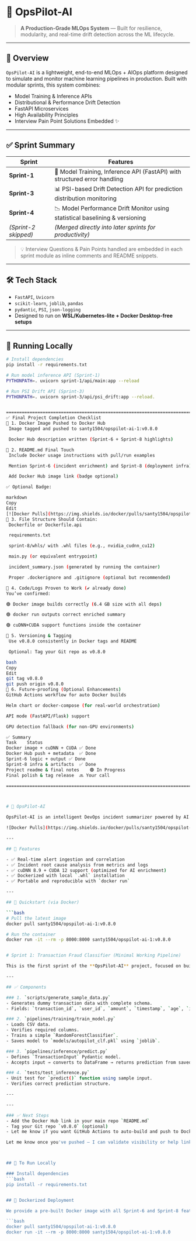 
# 🧠 OpsPilot-AI

> **A Production-Grade MLOps System** — Built for resilience, modularity, and real-time drift detection across the ML lifecycle.

---

## 🚀 Overview

`OpsPilot-AI` is a lightweight, end-to-end MLOps + AIOps platform designed to simulate and monitor machine learning pipelines in production. Built with modular sprints, this system combines:

- Model Training & Inference APIs
- Distributional & Performance Drift Detection
- FastAPI Microservices
- High Availability Principles
- Interview Pain Point Solutions Embedded ✨

---

## ✅ Sprint Summary

| Sprint | Features |
|--------|----------|
| **Sprint-1** | 🔧 Model Training, Inference API (FastAPI) with structured error handling |
| **Sprint-3** | 📊 PSI-based Drift Detection API for prediction distribution monitoring |
| **Sprint-4** | 📉 Model Performance Drift Monitor using statistical baselining & versioning |
| *(Sprint-2 skipped)* | *(Merged directly into later sprints for productivity)* |

> 💡 Interview Questions & Pain Points handled are embedded in each sprint module as inline comments and README snippets.

---

## 🛠️ Tech Stack

- `FastAPI`, `Uvicorn`
- `scikit-learn`, `joblib`, `pandas`
- `pydantic`, `PSI`, `json-logging`
- Designed to run on **WSL/Kubernetes-lite + Docker Desktop-free setups**

---

## 🧪 Running Locally

```bash
# Install dependencies
pip install -r requirements.txt

# Run model inference API (Sprint-1)
PYTHONPATH=. uvicorn sprint-1/api/main:app --reload

# Run PSI Drift API (Sprint-3)
PYTHONPATH=. uvicorn sprint-3/api/psi_drift:app --reload.


============================================================================================================================================================================
✅ Final Project Completion Checklist
🔹 1. Docker Image Pushed to Docker Hub
 Image tagged and pushed to santy1504/opspilot-ai-1:v0.8.0

 Docker Hub description written (Sprint-6 + Sprint-8 highlights)

🔹 2. README.md Final Touch
 Include Docker usage instructions with pull/run examples

 Mention Sprint-6 (incident enrichment) and Sprint-8 (deployment infra)

 Add Docker Hub image link (badge optional)

✅ Optional Badge:

markdown
Copy
Edit
[![Docker Pulls](https://img.shields.io/docker/pulls/santy1504/opspilot-ai-1)](https://hub.docker.com/r/santy1504/opspilot-ai-1)
🔹 3. File Structure Should Contain:
 Dockerfile or Dockerfile.api

 requirements.txt

 sprint-8/whls/ with .whl files (e.g., nvidia_cudnn_cu12)

 main.py (or equivalent entrypoint)

 incident_summary.json (generated by running the container)

 Proper .dockerignore and .gitignore (optional but recommended)

🔹 4. Code/Logs Proven to Work (✔ already done)
You’ve confirmed:

🟢 Docker image builds correctly (6.4 GB size with all deps)

🟢 docker run outputs correct enriched summary

🟢 cuDNN+CUDA support functions inside the container

🔹 5. Versioning & Tagging
 Use v0.8.0 consistently in Docker tags and README

 Optional: Tag your Git repo as v0.8.0

bash
Copy
Edit
git tag v0.8.0
git push origin v0.8.0
🔹 6. Future-proofing (Optional Enhancements)
GitHub Actions workflow for auto Docker builds

Helm chart or docker-compose (for real-world orchestration)

API mode (FastAPI/Flask) support

GPU detection fallback (for non-GPU environments)

✅ Summary
Task	Status
Docker image + cuDNN + CUDA	✅ Done
Docker Hub push + metadata	✅ Done
Sprint-6 logic + output	✅ Done
Sprint-8 infra & artifacts	✅ Done
Project readme & final notes	🟢 In Progress
Final polish & tag release	🔜 Your call

================================================================================================================================================



# 🧠 OpsPilot-AI

OpsPilot-AI is an intelligent DevOps incident summarizer powered by AI. It ingests alerts, metrics, and logs to produce enriched, correlated incident summaries with root cause analysis.

![Docker Pulls](https://img.shields.io/docker/pulls/santy1504/opspilot-ai-1)

---

## 🚀 Features

- ✅ Real-time alert ingestion and correlation
- ✅ Incident root cause analysis from metrics and logs
- ✅ cuDNN 8.9 + CUDA 12 support (optimized for AI enrichment)
- ✅ Dockerized with local `.whl` installation
- ✅ Portable and reproducible with `docker run`

---

## 🧪 Quickstart (via Docker)

```bash
# Pull the latest image
docker pull santy1504/opspilot-ai-1:v0.8.0

# Run the container
docker run -it --rm -p 8000:8000 santy1504/opspilot-ai-1:v0.8.0


# Sprint 1: Transaction Fraud Classifier (Minimal Working Pipeline)

This is the first sprint of the **OpsPilot-AI** project, focused on building a minimal working ML pipeline with schema validation, model training, inference, and testing.

---

## ✅ Components

### 1. `scripts/generate_sample_data.py`
- Generates dummy transaction data with complete schema.
- Fields: `transaction_id`, `user_id`, `amount`, `timestamp`, `age`, `income`, `transaction_count`, `fraud_flag`.

### 2. `pipelines/training/train_model.py`
- Loads CSV data.
- Verifies required columns.
- Trains a simple `RandomForestClassifier`.
- Saves model to `models/autopilot_clf.pkl` using `joblib`.

### 3. `pipelines/inference/predict.py`
- Defines `TransactionInput` Pydantic model.
- Accepts input → converts to DataFrame → returns prediction from saved model.

### 4. `tests/test_inference.py`
- Unit test for `predict()` function using sample input.
- Verifies correct prediction structure.

---

---

### ✅ Next Steps
- Add the Docker Hub link in your main repo `README.md`
- Tag your Git repo `v0.8.0` (optional)
- Let me know if you want GitHub Actions to auto-build and push to Docker Hub for future updates

Let me know once you've pushed — I can validate visibility or help link it to your GitHub if needed.



## 🧪 To Run Locally

### Install dependencies
```bash
pip install -r requirements.txt


## 🚀 Dockerized Deployment

We provide a pre-built Docker image with all Sprint-6 and Sprint-8 features integrated:

```bash
docker pull santy1504/opspilot-ai-1:v0.8.0
docker run -it --rm -p 8000:8000 santy1504/opspilot-ai-1:v0.8.0

